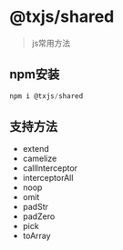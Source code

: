 # @txjs/shared

> js常用方法

## npm安装

```javascript
npm i @txjs/shared
```

## 支持方法

- extend
- camelize
- callInterceptor
- interceptorAll
- noop
- omit
- padStr
- padZero
- pick
- toArray